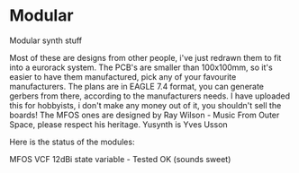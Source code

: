 # Modular
Modular synth stuff

Most of these are designs from other people, i've just redrawn them to fit into a eurorack system. The PCB's are smaller than 100x100mm, so it's easier to have them manufactured, pick any of your favourite manufacturers. The plans are in EAGLE 7.4 format, you can generate gerbers from there, according to the manufacturers needs. 
I have uploaded this for hobbyists, i don't make any money out of it, you shouldn't sell the boards! 
The MFOS ones are designed by Ray Wilson - Music From Outer Space, please respect his heritage. 
Yusynth is Yves Usson

Here is the status of the modules: 

MFOS VCF 12dBi state variable - Tested OK (sounds sweet) 
